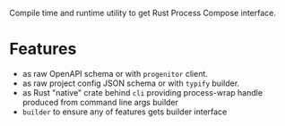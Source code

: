
Compile time and runtime utility to get Rust Process Compose interface.

# Features

- as raw OpenAPI schema or with `progenitor` client.
- as raw project config JSON schema or with `typify` builder. 
- as Rust "native" crate behind `cli` providing process-wrap handle produced from command line args builder
- `builder` to ensure any of features gets builder interface